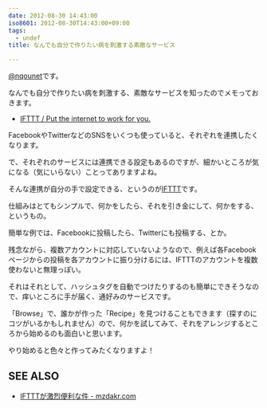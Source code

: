 ```yaml
---
date: 2012-08-30 14:43:00
iso8601: 2012-08-30T14:43:00+09:00
tags:
  - undef
title: なんでも自分で作りたい病を刺激する素敵なサービス

---
```


<p><a href="https://twitter.com/nqounet">@nqounet</a>です。</p> <p>なんでも自分で作りたい病を刺激する、素敵なサービスを知ったのでメモっておきます。</p> <ul><li><a href="https://ifttt.com/">IFTTT / Put the internet to work for you.</a></li></ul><p>FacebookやTwitterなどのSNSをいくつも使っていると、それぞれを連携したくなります。</p> <p>で、それぞれのサービスには連携できる設定もあるのですが、細かいところが気になる（気にいらない）ことってありますよね。</p> <p>そんな連携が自分の手で設定できる、というのが<a href="https://ifttt.com/">IFTTT</a>です。</p> <p>仕組みはとてもシンプルで、何かをしたら、それを引き金にして、何かをする、というもの。</p> <p>簡単な例では、Facebookに投稿したら、Twitterにも投稿する、とか。</p> <p>残念ながら、複数アカウントに対応していないようなので、例えば各Facebookページからの投稿を各アカウントに振り分けるには、IFTTTのアカウントを複数使わないと無理っぽい。</p> <p>それはそれとして、ハッシュタグを自動でつけたりするのも簡単にできそうなので、痒いところに手が届く、通好みのサービスです。</p> <p>「Browse」で、誰かが作った「Recipe」を見つけることもできます（探すのにコツがいるかもしれません）ので、何かを試してみて、それをアレンジするところから始めるのも面白いと思います。</p> <p>やり始めると色々と作ってみたくなりますよ！</p> <h2>SEE ALSO</h2> <ul><li><a href="http://mzdakr.com/post/30501237138/ifttt">IFTTTが激烈便利な件 - mzdakr.com</a></li></ul>    	